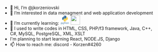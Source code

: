 - 👋 Hi, I’m @jkorzeniovski
- 👀 I’m interested in data menagment and web application development
- 🌱 I’m currently learning:
<img src="https://github.com/devicons/devicon/blob/master/icons/python/python-original-wordmark.svg" height="30px" width="30px"> <img src="https://camo.githubusercontent.com/ac18665005b4292614735b188d530aaef130923b605838a83f876dc0d5409b9f/68747470733a2f2f7777772e722d70726f6a6563742e6f72672f6c6f676f2f526c6f676f2e737667" height="30px" width="30px">
- 💞️ I used to write codes in HTML, CSS, PHP/f3 framework, Java, C++, C#, MySQL, PostgreSQL, XML, XSLT
- I'm planning to start learning React, NODE.JS, Django
- 📫 How to reach me: discord - Korzen#4260
<!---
jkorzeniovski/jkorzeniovski is a ✨ special ✨ repository because its `README.md` (this file) appears on your GitHub profile.
You can click the Preview link to take a look at your changes.
--->

